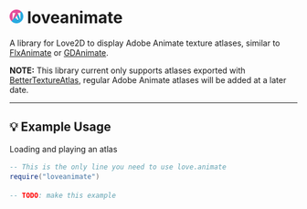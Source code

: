 # <img src="./logo.png" width="24" height="24" /> loveanimate
A library for Love2D to display Adobe Animate texture atlases, similar to [FlxAnimate](https://lib.haxe.org/p/flxanimate/) or [GDAnimate](https://github.com/what-is-a-git/gdanimate).

**NOTE:** This library current only supports atlases exported with [BetterTextureAtlas](https://github.com/Dot-Stuff/BetterTextureAtlas), regular Adobe Animate atlases will be added at a later date.

---

## 💡 Example Usage
Loading and playing an atlas
```lua
-- This is the only line you need to use love.animate
require("loveanimate")

-- TODO: make this example
```